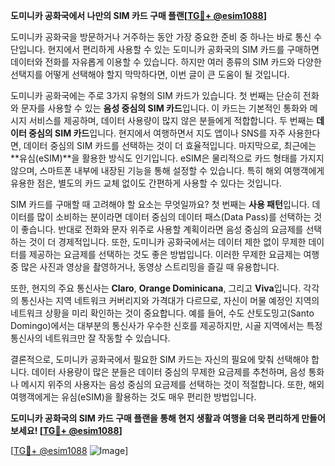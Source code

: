 **도미니카 공화국에서 나만의 SIM 카드 구매 플랜[[TG💪+ @esim1088](https://t.me/s/esim1088)]**

도미니카 공화국을 방문하거나 거주하는 동안 가장 중요한 준비 중 하나는 바로 통신 수단입니다. 현지에서 편리하게 사용할 수 있는 도미니카 공화국의 SIM 카드를 구매하면 데이터와 전화를 자유롭게 이용할 수 있습니다. 하지만 여러 종류의 SIM 카드와 다양한 선택지를 어떻게 선택해야 할지 막막하다면, 이번 글이 큰 도움이 될 것입니다.

도미니카 공화국에는 주로 3가지 유형의 SIM 카드가 있습니다. 첫 번째는 단순히 전화와 문자를 사용할 수 있는 **음성 중심의 SIM 카드**입니다. 이 카드는 기본적인 통화와 메시지 서비스를 제공하며, 데이터 사용량이 많지 않은 분들에게 적합합니다. 두 번째는 **데이터 중심의 SIM 카드**입니다. 현지에서 여행하면서 지도 앱이나 SNS를 자주 사용한다면, 데이터 중심의 SIM 카드를 선택하는 것이 더 효율적입니다. 마지막으로, 최근에는 **유심(eSIM)**을 활용한 방식도 인기입니다. eSIM은 물리적으로 카드 형태를 가지지 않으며, 스마트폰 내부에 내장된 기능을 통해 설정할 수 있습니다. 특히 해외 여행객에게 유용한 점은, 별도의 카드 교체 없이도 간편하게 사용할 수 있다는 것입니다.

SIM 카드를 구매할 때 고려해야 할 요소는 무엇일까요? 첫 번째는 **사용 패턴**입니다. 데이터를 많이 소비하는 분이라면 데이터 중심의 데이터 패스(Data Pass)를 선택하는 것이 좋습니다. 반대로 전화와 문자 위주로 사용할 계획이라면 음성 중심의 요금제를 선택하는 것이 더 경제적입니다. 또한, 도미니카 공화국에서는 데이터 제한 없이 무제한 데이터를 제공하는 요금제를 선택하는 것도 좋은 방법입니다. 이러한 무제한 요금제는 여행 중 많은 사진과 영상을 촬영하거나, 동영상 스트리밍을 즐길 때 유용합니다.

또한, 현지의 주요 통신사는 **Claro**, **Orange Dominicana**, 그리고 **Viva**입니다. 각각의 통신사는 지역 네트워크 커버리지와 가격대가 다르므로, 자신이 머물 예정인 지역의 네트워크 상황을 미리 확인하는 것이 중요합니다. 예를 들어, 수도 산토도밍고(Santo Domingo)에서는 대부분의 통신사가 우수한 신호를 제공하지만, 시골 지역에서는 특정 통신사의 네트워크만 잘 작동할 수 있습니다.

결론적으로, 도미니카 공화국에서 필요한 SIM 카드는 자신의 필요에 맞춰 선택해야 합니다. 데이터 사용량이 많은 분들은 데이터 중심의 무제한 요금제를 추천하며, 음성 통화나 메시지 위주의 사용자는 음성 중심의 요금제를 선택하는 것이 적절합니다. 또한, 해외 여행객에게는 유심(eSIM)을 활용하는 것도 매우 편리한 방법입니다.

**도미니카 공화국의 SIM 카드 구매 플랜을 통해 현지 생활과 여행을 더욱 편리하게 만들어보세요! [[TG💪+ @esim1088](https://t.me/s/esim1088)]**

[[TG💪+ @esim1088](https://t.me/s/esim1088) ![Image](https://i.postimg.cc/Y0z9fWf4/image.png)]